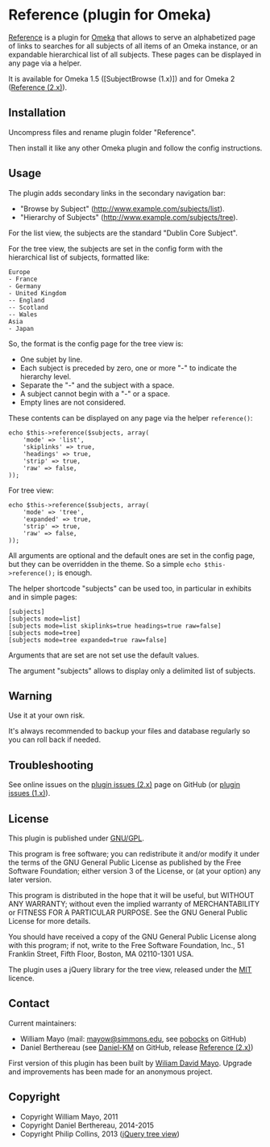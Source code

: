 Reference (plugin for Omeka)
=================================

[Reference] is a plugin for [Omeka] that allows to serve an alphabetized page of
links to searches for all subjects of all items of an Omeka instance, or an
expandable hierarchical list of all subjects. These pages can be displayed in
any page via a helper.

It is available for Omeka 1.5 ([SubjectBrowse (1.x)]) and for Omeka 2 ([Reference (2.x)]).


Installation
------------

Uncompress files and rename plugin folder "Reference".

Then install it like any other Omeka plugin and follow the config instructions.


Usage
-----

The plugin adds secondary links in the secondary navigation bar:
* "Browse by Subject" (http://www.example.com/subjects/list).
* "Hierarchy of Subjects" (http://www.example.com/subjects/tree).

For the list view, the subjects are the standard "Dublin Core Subject".

For the tree view, the subjects are set in the config form with the hierarchical
list of subjects, formatted like:
```
Europe
- France
- Germany
- United Kingdom
-- England
-- Scotland
-- Wales
Asia
- Japan
```

So, the format is the config page for the tree view is:
- One subjet by line.
- Each subject is preceded by zero, one or more "-" to indicate the hierarchy
level.
- Separate the "-" and the subject with a space.
- A subject cannot begin with a "-" or a space.
- Empty lines are not considered.

These contents can be displayed on any page via the helper `reference()`:

```
echo $this->reference($subjects, array(
    'mode' => 'list',
    'skiplinks' => true,
    'headings' => true,
    'strip' => true,
    'raw' => false,
));
```

For tree view:
```
echo $this->reference($subjects, array(
    'mode' => 'tree',
    'expanded' => true,
    'strip' => true,
    'raw' => false,
));
```

All arguments are optional and the default ones are set in the config page, but
they can be overridden in the theme. So a simple `echo $this->reference();`
is enough.

The helper shortcode "subjects" can be used too, in particular in exhibits and
in simple pages:

```
[subjects]
[subjects mode=list]
[subjects mode=list skiplinks=true headings=true raw=false]
[subjects mode=tree]
[subjects mode=tree expanded=true raw=false]
```

Arguments that are set are not set use the default values.

The argument "subjects" allows to display only a delimited list of subjects.


Warning
-------

Use it at your own risk.

It's always recommended to backup your files and database regularly so you can
roll back if needed.


Troubleshooting
---------------

See online issues on the [plugin issues (2.x)] page on GitHub (or [plugin issues (1.x)]).


License
-------

This plugin is published under [GNU/GPL].

This program is free software; you can redistribute it and/or modify it under
the terms of the GNU General Public License as published by the Free Software
Foundation; either version 3 of the License, or (at your option) any later
version.

This program is distributed in the hope that it will be useful, but WITHOUT
ANY WARRANTY; without even the implied warranty of MERCHANTABILITY or FITNESS
FOR A PARTICULAR PURPOSE. See the GNU General Public License for more
details.

You should have received a copy of the GNU General Public License along with
this program; if not, write to the Free Software Foundation, Inc.,
51 Franklin Street, Fifth Floor, Boston, MA 02110-1301 USA.


The plugin uses a jQuery library for the tree view, released under the [MIT]
licence.


Contact
-------

Current maintainers:

* William Mayo (mail: <mayow@simmons.edu>, see [pobocks] on GitHub)
* Daniel Berthereau (see [Daniel-KM] on GitHub, release [Reference (2.x)])


First version of this plugin has been built by [Wiliam David Mayo]. Upgrade and
improvements has been made for an anonymous project.


Copyright
---------

* Copyright William Mayo, 2011
* Copyright Daniel Berthereau, 2014-2015
* Copyright Philip Collins, 2013 ([jQuery tree view])


[Omeka]: https://omeka.org
[Reference]: https://github.com/pobocks/Reference
[Subject Browse (1.x)]: https://github.com/pobocks/SubjectBrowse
[Reference (2.x)]: https://github.com/Daniel-KM/Reference
[plugin issues (1.x)]: https://github.com/pobocks/SubjectBrowse/issues
[plugin issues (2.x)]: https://github.com/Daniel-KM/Reference/issues
[GNU/GPL]: https://www.gnu.org/licenses/gpl-3.0.html "GNU/GPL v3"
[MIT]: http://http://opensource.org/licenses/MIT
[pobocks]: https://github.com/pobocks
[Wiliam David Mayo]: https://github.com/pobocks
[Daniel-KM]: https://github.com/Daniel-KM "Daniel Berthereau"
[jQuery tree view]: https://github.com/collinsp/jquery-simplefolders
